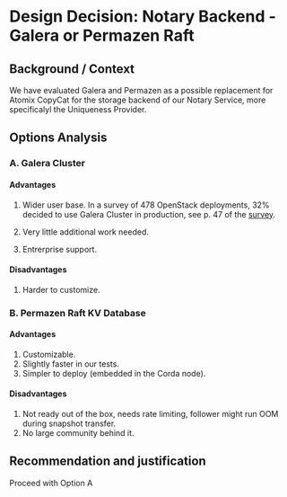 # Design Decision: Notary Backend - Galera or Permazen Raft

## Background / Context

We have evaluated Galera and Permazen as a possible replacement for Atomix CopyCat for the storage backend of our Notary
Service, more specificalyl the Uniqueness Provider.

## Options Analysis

### A. Galera Cluster

#### Advantages

1. Wider user base. In a survey of 478 OpenStack deployments, 32% decided to use Galera Cluster in production, see p. 47
   of the [survey](https://www.openstack.org/assets/survey/April2017SurveyReport.pdf).

2. Very little additional work needed.

3. Entrerprise support. 

#### Disadvantages

1. Harder to customize.

### B. Permazen Raft KV Database

#### Advantages

1. ​Customizable.
2. ​Slightly faster in our tests.
3. Simpler to deploy (embedded in the Corda node).

#### Disadvantages

1. ​Not ready out of the box, needs rate limiting, follower might run OOM during snapshot transfer.
2. ​No large community behind it.

## Recommendation and justification

Proceed with Option A
